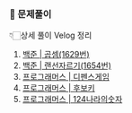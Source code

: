 ### 📌 문제풀이

👇🏻상세 풀이 Velog 정리

1. [백준 | 곱셈(1629번)](https://velog.io/@049494/%EC%8B%A4%EB%B2%84-1-1629%EB%B2%88-%EA%B3%B1%EC%85%88)
2. [백준 | 랜선자르기(1654번)]()
3. [프로그래머스 | 디펜스게임](https://velog.io/@049494/Level-2-%EB%94%94%ED%8E%9C%EC%8A%A4-%EA%B2%8C%EC%9E%84)
4. [프로그래머스 | 후보키](https://velog.io/@049494/Level-2-%ED%9B%84%EB%B3%B4%ED%82%A4)
5. [프로그래머스 | 124나라의숫자](https://velog.io/@049494/LEvel-2)
